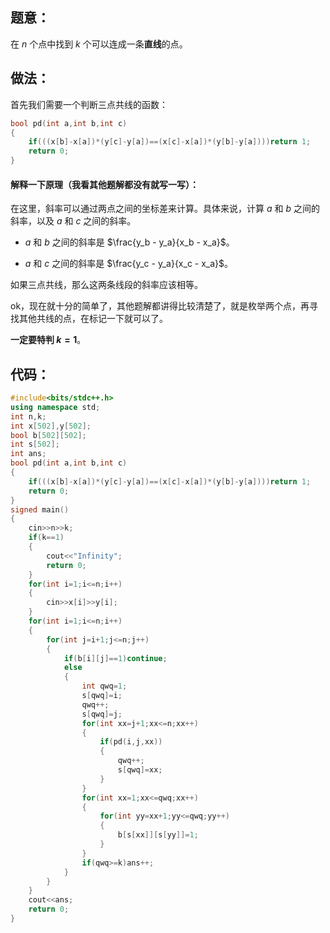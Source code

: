 ## 题意：
在 $n$ 个点中找到 $k$ 个可以连成一条**直线**的点。  

## 做法：
首先我们需要一个判断三点共线的函数：
```cpp
bool pd(int a,int b,int c)
{
	if(((x[b]-x[a])*(y[c]-y[a])==(x[c]-x[a])*(y[b]-y[a])))return 1;
	return 0;
}
```
#### 解释一下原理（我看其他题解都没有就写一写）：  
在这里，斜率可以通过两点之间的坐标差来计算。具体来说，计算 $a$ 和 $b$ 之间的斜率，以及 $a$ 和 $c$ 之间的斜率。

- $a$ 和 $b$ 之间的斜率是 $\frac{y_b - y_a}{x_b - x_a}$。
  
- $a$ 和 $c$ 之间的斜率是 $\frac{y_c - y_a}{x_c - x_a}$。

如果三点共线，那么这两条线段的斜率应该相等。

ok，现在就十分的简单了，其他题解都讲得比较清楚了，就是枚举两个点，再寻找其他共线的点，在标记一下就可以了。 

**一定要特判 $k = 1$**。

## 代码：
```cpp
#include<bits/stdc++.h>
using namespace std;
int n,k;
int x[502],y[502];
bool b[502][502];
int s[502];
int ans;
bool pd(int a,int b,int c)
{
	if(((x[b]-x[a])*(y[c]-y[a])==(x[c]-x[a])*(y[b]-y[a])))return 1;
	return 0;
}
signed main()
{
	cin>>n>>k;
	if(k==1)
	{
		cout<<"Infinity";
		return 0;
	}
	for(int i=1;i<=n;i++) 
	{
		cin>>x[i]>>y[i];
	}
	for(int i=1;i<=n;i++)
	{
		for(int j=i+1;j<=n;j++)
		{
			if(b[i][j]==1)continue;
			else
			{
				int qwq=1;
				s[qwq]=i;
				qwq++;
				s[qwq]=j;
				for(int xx=j+1;xx<=n;xx++)
				{
					if(pd(i,j,xx))
					{
						qwq++;
						s[qwq]=xx;
					}
				}
				for(int xx=1;xx<=qwq;xx++)
				{
					for(int yy=xx+1;yy<=qwq;yy++)
					{
						b[s[xx]][s[yy]]=1;
					}
				}
				if(qwq>=k)ans++;
			}
		}
	}
	cout<<ans;
	return 0; 
}
```
